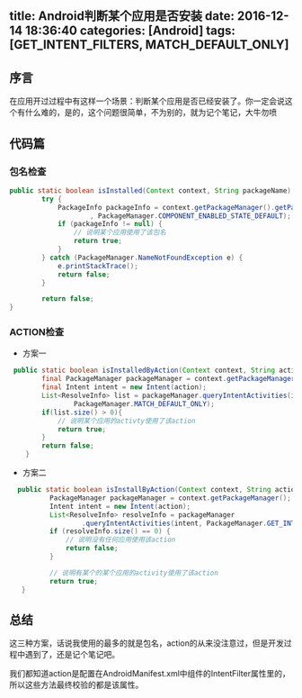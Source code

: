 title: Android判断某个应用是否安装
date: 2016-12-14 18:36:40
categories: [Android]
tags: [GET_INTENT_FILTERS, MATCH_DEFAULT_ONLY]
---

## 序言

在应用开过过程中有这样一个场景：判断某个应用是否已经安装了。你一定会说这个有什么难的，是的，这个问题很简单，不为别的，就为记个笔记，大牛勿喷

## 代码篇

### 包名检查

``` java
public static boolean isInstalled(Context context, String packageName) {
        try {
            PackageInfo packageInfo = context.getPackageManager().getPackageInfo(packageName.trim()
                    , PackageManager.COMPONENT_ENABLED_STATE_DEFAULT);
            if (packageInfo != null) {
                // 说明某个应用使用了该包名
                return true;
            }
        } catch (PackageManager.NameNotFoundException e) {
            e.printStackTrace();
            return false;
        }

        return false;
}
```

### ACTION检查

- 方案一

``` java
 public static boolean isInstalledByAction(Context context, String action) {
        final PackageManager packageManager = context.getPackageManager();
        final Intent intent = new Intent(action);
        List<ResolveInfo> list = packageManager.queryIntentActivities(intent,
                PackageManager.MATCH_DEFAULT_ONLY);
        if(list.size() > 0){
            // 说明某个应用的activty使用了该action
            return true;
        }
        return false;
    }
```

- 方案二

``` java
  public static boolean isInstallByAction(Context context, String action) {
          PackageManager packageManager = context.getPackageManager();
          Intent intent = new Intent(action);
          List<ResolveInfo> resolveInfo = packageManager
                  .queryIntentActivities(intent, PackageManager.GET_INTENT_FILTERS);// AS这里报错，但是不影响编译
          if (resolveInfo.size() == 0) {
              // 说明没有任何应用使用该action
              return false;
          }

          // 说明有某个的某个应用的activity使用了该action
          return true;
   }
```

## 总结

这三种方案，话说我使用的最多的就是包名，action的从来没注意过，但是开发过程中遇到了，还是记个笔记吧。

我们都知道action是配置在AndroidManifest.xml中组件的IntentFilter属性里的，所以这些方法最终校验的都是该属性。
